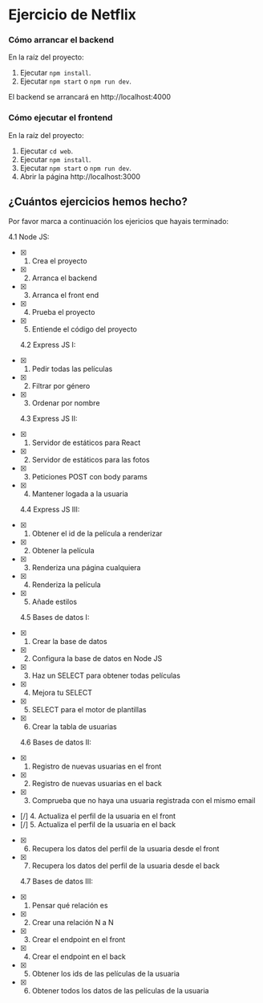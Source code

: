 # Ejercicio de Netflix

### Cómo arrancar el backend

En la raíz del proyecto:

1. Ejecutar `npm install`.
1. Ejecutar `npm start` o `npm run dev`.

El backend se arrancará en http://localhost:4000

### Cómo ejecutar el frontend

En la raíz del proyecto:

1. Ejecutar `cd web`.
1. Ejecutar `npm install`.
1. Ejecutar `npm start` o `npm run dev`.
1. Abrir la página http://localhost:3000

## ¿Cuántos ejercicios hemos hecho?

Por favor marca a continuación los ejericios que hayais terminado:

4.1 Node JS:

- [x] 1. Crea el proyecto
- [x] 2. Arranca el backend
- [x] 3. Arranca el front end
- [x] 4. Prueba el proyecto
- [x] 5. Entiende el código del proyecto

  4.2 Express JS I:

- [x] 1. Pedir todas las películas
- [x] 2. Filtrar por género
- [x] 3. Ordenar por nombre

  4.3 Express JS II:

- [x] 1. Servidor de estáticos para React
- [x] 2. Servidor de estáticos para las fotos
- [x] 3. Peticiones POST con body params
- [x] 4. Mantener logada a la usuaria

  4.4 Express JS III:

- [x] 1. Obtener el id de la película a renderizar
- [x] 2. Obtener la película
- [x] 3. Renderiza una página cualquiera
- [x] 4. Renderiza la película
- [x] 5. Añade estilos

  4.5 Bases de datos I:

- [x] 1. Crear la base de datos
- [x] 2. Configura la base de datos en Node JS
- [x] 3. Haz un SELECT para obtener todas películas
- [x] 4. Mejora tu SELECT
- [x] 5. SELECT para el motor de plantillas
- [x] 6. Crear la tabla de usuarias

  4.6 Bases de datos II:

- [x] 1. Registro de nuevas usuarias en el front
- [x] 2. Registro de nuevas usuarias en el back
- [x] 3. Comprueba que no haya una usuaria registrada con el mismo email
- [/] 4. Actualiza el perfil de la usuaria en el front
- [/] 5. Actualiza el perfil de la usuaria en el back
- [x] 6. Recupera los datos del perfil de la usuaria desde el front
- [x] 7. Recupera los datos del perfil de la usuaria desde el back

  4.7 Bases de datos III:

- [x] 1. Pensar qué relación es
- [x] 2. Crear una relación N a N
- [x] 3. Crear el endpoint en el front
- [x] 4. Crear el endpoint en el back
- [x] 5. Obtener los ids de las películas de la usuaria
- [x] 6. Obtener todos los datos de las películas de la usuaria
